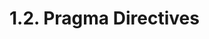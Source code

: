 <!-- This file is generated automatically by infrastructure scripts (crates/codegen/spec/src/lib.rs). Please don't edit by hand. -->

# 1.2. Pragma Directives

```{ .ebnf #PragmaDirective }

```

<pre ebnf-snippet="PragmaDirective" style="display: none;"><a href="#PragmaDirective"><span class="k">PragmaDirective</span></a><span class="o"> = </span><span class="cm">(* pragma_keyword: *)</span><span class="o"> </span><a href="../06-keywords#PragmaKeyword"><span class="k">PRAGMA_KEYWORD</span></a><br /><span class="o">                  </span><span class="cm">(* pragma: *)</span><span class="o"> </span><a href="#Pragma"><span class="k">Pragma</span></a><br /><span class="o">                  </span><span class="cm">(* semicolon: *)</span><span class="o"> </span><a href="../07-punctuation#Semicolon"><span class="k">SEMICOLON</span></a><span class="o">;</span></pre>

```{ .ebnf #Pragma }

```

<pre ebnf-snippet="Pragma" style="display: none;"><a href="#Pragma"><span class="k">Pragma</span></a><span class="o"> = </span><span class="cm">(* variant: *)</span><span class="o"> </span><a href="#AbicoderPragma"><span class="k">AbicoderPragma</span></a><br /><span class="o">       | </span><span class="cm">(* variant: *)</span><span class="o"> </span><a href="#ExperimentalPragma"><span class="k">ExperimentalPragma</span></a><br /><span class="o">       | </span><span class="cm">(* variant: *)</span><span class="o"> </span><a href="#VersionPragma"><span class="k">VersionPragma</span></a><span class="o">;</span></pre>

```{ .ebnf #AbicoderPragma }

```

<pre ebnf-snippet="AbicoderPragma" style="display: none;"><a href="#AbicoderPragma"><span class="k">AbicoderPragma</span></a><span class="o"> = </span><span class="cm">(* abicoder_keyword: *)</span><span class="o"> </span><a href="#AbicoderKeyword"><span class="k">ABICODER_KEYWORD</span></a><br /><span class="o">                 </span><span class="cm">(* version: *)</span><span class="o"> </span><a href="../../05-expressions/06-identifiers#Identifier"><span class="k">IDENTIFIER</span></a><span class="o">;</span></pre>

```{ .ebnf #ExperimentalPragma }

```

<pre ebnf-snippet="ExperimentalPragma" style="display: none;"><a href="#ExperimentalPragma"><span class="k">ExperimentalPragma</span></a><span class="o"> = </span><span class="cm">(* experimental_keyword: *)</span><span class="o"> </span><a href="#ExperimentalKeyword"><span class="k">EXPERIMENTAL_KEYWORD</span></a><br /><span class="o">                     </span><span class="cm">(* feature: *)</span><span class="o"> </span><a href="#ExperimentalFeature"><span class="k">ExperimentalFeature</span></a><span class="o">;</span></pre>

```{ .ebnf #ExperimentalFeature }

```

<pre ebnf-snippet="ExperimentalFeature" style="display: none;"><a href="#ExperimentalFeature"><span class="k">ExperimentalFeature</span></a><span class="o"> = </span><span class="cm">(* variant: *)</span><span class="o"> </span><a href="../../05-expressions/06-identifiers#Identifier"><span class="k">IDENTIFIER</span></a><br /><span class="o">                    | </span><span class="cm">(* variant: *)</span><span class="o"> </span><a href="../../05-expressions/05-strings#StringLiteral"><span class="k">StringLiteral</span></a><span class="o">;</span></pre>

```{ .ebnf #VersionPragma }

```

<pre ebnf-snippet="VersionPragma" style="display: none;"><a href="#VersionPragma"><span class="k">VersionPragma</span></a><span class="o"> = </span><span class="cm">(* solidity_keyword: *)</span><span class="o"> </span><a href="#SolidityKeyword"><span class="k">SOLIDITY_KEYWORD</span></a><br /><span class="o">                </span><span class="cm">(* sets: *)</span><span class="o"> </span><a href="#VersionExpressionSets"><span class="k">VersionExpressionSets</span></a><span class="o">;</span></pre>

```{ .ebnf #VersionExpressionSets }

```

<pre ebnf-snippet="VersionExpressionSets" style="display: none;"><a href="#VersionExpressionSets"><span class="k">VersionExpressionSets</span></a><span class="o"> = </span><span class="cm">(* item: *)</span><span class="o"> </span><a href="#VersionExpressionSet"><span class="k">VersionExpressionSet</span></a><span class="o"> </span><span class="o">(</span><span class="cm">(* separator: *)</span><span class="o"> </span><a href="../07-punctuation#BarBar"><span class="k">BAR_BAR</span></a><span class="o"> </span><span class="cm">(* item: *)</span><span class="o"> </span><a href="#VersionExpressionSet"><span class="k">VersionExpressionSet</span></a><span class="o">)</span><span class="o">*</span><span class="o">;</span></pre>

```{ .ebnf #VersionExpressionSet }

```

<pre ebnf-snippet="VersionExpressionSet" style="display: none;"><a href="#VersionExpressionSet"><span class="k">VersionExpressionSet</span></a><span class="o"> = </span><span class="cm">(* item: *)</span><span class="o"> </span><a href="#VersionExpression"><span class="k">VersionExpression</span></a><span class="o">+</span><span class="o">;</span></pre>

```{ .ebnf #VersionExpression }

```

<pre ebnf-snippet="VersionExpression" style="display: none;"><a href="#VersionExpression"><span class="k">VersionExpression</span></a><span class="o"> = </span><span class="cm">(* variant: *)</span><span class="o"> </span><a href="#VersionRange"><span class="k">VersionRange</span></a><br /><span class="o">                  | </span><span class="cm">(* variant: *)</span><span class="o"> </span><a href="#VersionTerm"><span class="k">VersionTerm</span></a><span class="o">;</span></pre>

```{ .ebnf #VersionRange }

```

<pre ebnf-snippet="VersionRange" style="display: none;"><a href="#VersionRange"><span class="k">VersionRange</span></a><span class="o"> = </span><span class="cm">(* start: *)</span><span class="o"> </span><a href="#VersionLiteral"><span class="k">VersionLiteral</span></a><br /><span class="o">               </span><span class="cm">(* minus: *)</span><span class="o"> </span><a href="../07-punctuation#Minus"><span class="k">MINUS</span></a><br /><span class="o">               </span><span class="cm">(* end: *)</span><span class="o"> </span><a href="#VersionLiteral"><span class="k">VersionLiteral</span></a><span class="o">;</span></pre>

```{ .ebnf #VersionTerm }

```

<pre ebnf-snippet="VersionTerm" style="display: none;"><a href="#VersionTerm"><span class="k">VersionTerm</span></a><span class="o"> = </span><span class="cm">(* operator: *)</span><span class="o"> </span><a href="#VersionOperator"><span class="k">VersionOperator</span></a><span class="o">?</span><br /><span class="o">              </span><span class="cm">(* literal: *)</span><span class="o"> </span><a href="#VersionLiteral"><span class="k">VersionLiteral</span></a><span class="o">;</span></pre>

```{ .ebnf #VersionOperator }

```

<pre ebnf-snippet="VersionOperator" style="display: none;"><a href="#VersionOperator"><span class="k">VersionOperator</span></a><span class="o"> = </span><span class="cm">(* variant: *)</span><span class="o"> </span><a href="../07-punctuation#Caret"><span class="k">CARET</span></a><br /><span class="o">                | </span><span class="cm">(* variant: *)</span><span class="o"> </span><a href="../07-punctuation#Tilde"><span class="k">TILDE</span></a><br /><span class="o">                | </span><span class="cm">(* variant: *)</span><span class="o"> </span><a href="../07-punctuation#Equal"><span class="k">EQUAL</span></a><br /><span class="o">                | </span><span class="cm">(* variant: *)</span><span class="o"> </span><a href="../07-punctuation#LessThan"><span class="k">LESS_THAN</span></a><br /><span class="o">                | </span><span class="cm">(* variant: *)</span><span class="o"> </span><a href="../07-punctuation#GreaterThan"><span class="k">GREATER_THAN</span></a><br /><span class="o">                | </span><span class="cm">(* variant: *)</span><span class="o"> </span><a href="../07-punctuation#LessThanEqual"><span class="k">LESS_THAN_EQUAL</span></a><br /><span class="o">                | </span><span class="cm">(* variant: *)</span><span class="o"> </span><a href="../07-punctuation#GreaterThanEqual"><span class="k">GREATER_THAN_EQUAL</span></a><span class="o">;</span></pre>

```{ .ebnf #VersionLiteral }

```

<pre ebnf-snippet="VersionLiteral" style="display: none;"><a href="#VersionLiteral"><span class="k">VersionLiteral</span></a><span class="o"> = </span><span class="cm">(* variant: *)</span><span class="o"> </span><a href="#SimpleVersionLiteral"><span class="k">SimpleVersionLiteral</span></a><br /><span class="o">               | </span><span class="cm">(* variant: *)</span><span class="o"> </span><a href="#SingleQuotedVersionLiteral"><span class="k">SINGLE_QUOTED_VERSION_LITERAL</span></a><br /><span class="o">               | </span><span class="cm">(* variant: *)</span><span class="o"> </span><a href="#DoubleQuotedVersionLiteral"><span class="k">DOUBLE_QUOTED_VERSION_LITERAL</span></a><span class="o">;</span></pre>

```{ .ebnf #SimpleVersionLiteral }

```

<pre ebnf-snippet="SimpleVersionLiteral" style="display: none;"><a href="#SimpleVersionLiteral"><span class="k">SimpleVersionLiteral</span></a><span class="o"> = </span><span class="cm">(* item: *)</span><span class="o"> </span><a href="#VersionSpecifier"><span class="k">VERSION_SPECIFIER</span></a><span class="o"> </span><span class="o">(</span><span class="cm">(* separator: *)</span><span class="o"> </span><a href="../07-punctuation#Period"><span class="k">PERIOD</span></a><span class="o"> </span><span class="cm">(* item: *)</span><span class="o"> </span><a href="#VersionSpecifier"><span class="k">VERSION_SPECIFIER</span></a><span class="o">)</span><span class="o">*</span><span class="o">;</span></pre>

```{ .ebnf #VersionSpecifier }

```

<pre ebnf-snippet="VersionSpecifier" style="display: none;"><a href="#VersionSpecifier"><span class="k">VERSION_SPECIFIER</span></a><span class="o"> = </span><a href="#VersionSpecifierFragment"><span class="k">«VERSION_SPECIFIER_FRAGMENT»</span></a><span class="o">;</span></pre>

```{ .ebnf #SingleQuotedVersionLiteral }

```

<pre ebnf-snippet="SingleQuotedVersionLiteral" style="display: none;"><a href="#SingleQuotedVersionLiteral"><span class="k">SINGLE_QUOTED_VERSION_LITERAL</span></a><span class="o"> = </span><span class="s2">"'"</span><span class="o"> </span><a href="#VersionSpecifierFragment"><span class="k">«VERSION_SPECIFIER_FRAGMENT»</span></a><span class="o"> </span><span class="o">(</span><span class="s2">"."</span><span class="o"> </span><a href="#VersionSpecifierFragment"><span class="k">«VERSION_SPECIFIER_FRAGMENT»</span></a><span class="o">)</span><span class="o">*</span><span class="o"> </span><span class="s2">"'"</span><span class="o">;</span></pre>

```{ .ebnf #DoubleQuotedVersionLiteral }

```

<pre ebnf-snippet="DoubleQuotedVersionLiteral" style="display: none;"><a href="#DoubleQuotedVersionLiteral"><span class="k">DOUBLE_QUOTED_VERSION_LITERAL</span></a><span class="o"> = </span><span class="s2">'"'</span><span class="o"> </span><a href="#VersionSpecifierFragment"><span class="k">«VERSION_SPECIFIER_FRAGMENT»</span></a><span class="o"> </span><span class="o">(</span><span class="s2">"."</span><span class="o"> </span><a href="#VersionSpecifierFragment"><span class="k">«VERSION_SPECIFIER_FRAGMENT»</span></a><span class="o">)</span><span class="o">*</span><span class="o"> </span><span class="s2">'"'</span><span class="o">;</span></pre>

```{ .ebnf #VersionSpecifierFragment }

```

<pre ebnf-snippet="VersionSpecifierFragment" style="display: none;"><a href="#VersionSpecifierFragment"><span class="k">«VERSION_SPECIFIER_FRAGMENT»</span></a><span class="o"> = </span><span class="o">(</span><span class="s2">"0"</span><span class="o">…</span><span class="s2">"9"</span><span class="o"> | </span><span class="s2">"x"</span><span class="o"> | </span><span class="s2">"X"</span><span class="o"> | </span><span class="s2">"*"</span><span class="o">)</span><span class="o">+</span><span class="o">;</span></pre>

```{ .ebnf #AbicoderKeyword }

```

<pre ebnf-snippet="AbicoderKeyword" style="display: none;"><span class="cm">(* Never reserved *)</span><br /><a href="#AbicoderKeyword"><span class="k">ABICODER_KEYWORD</span></a><span class="o"> = </span><span class="s2">"abicoder"</span><span class="o">;</span></pre>

```{ .ebnf #ExperimentalKeyword }

```

<pre ebnf-snippet="ExperimentalKeyword" style="display: none;"><span class="cm">(* Never reserved *)</span><br /><a href="#ExperimentalKeyword"><span class="k">EXPERIMENTAL_KEYWORD</span></a><span class="o"> = </span><span class="s2">"experimental"</span><span class="o">;</span></pre>

```{ .ebnf #SolidityKeyword }

```

<pre ebnf-snippet="SolidityKeyword" style="display: none;"><span class="cm">(* Never reserved *)</span><br /><a href="#SolidityKeyword"><span class="k">SOLIDITY_KEYWORD</span></a><span class="o"> = </span><span class="s2">"solidity"</span><span class="o">;</span></pre>
